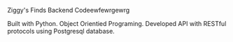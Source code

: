 Ziggy's Finds Backend Codeewfewrgewrg

Built with Python. Object Orientied Programing. Developed API with RESTful protocols using Postgresql database. 
